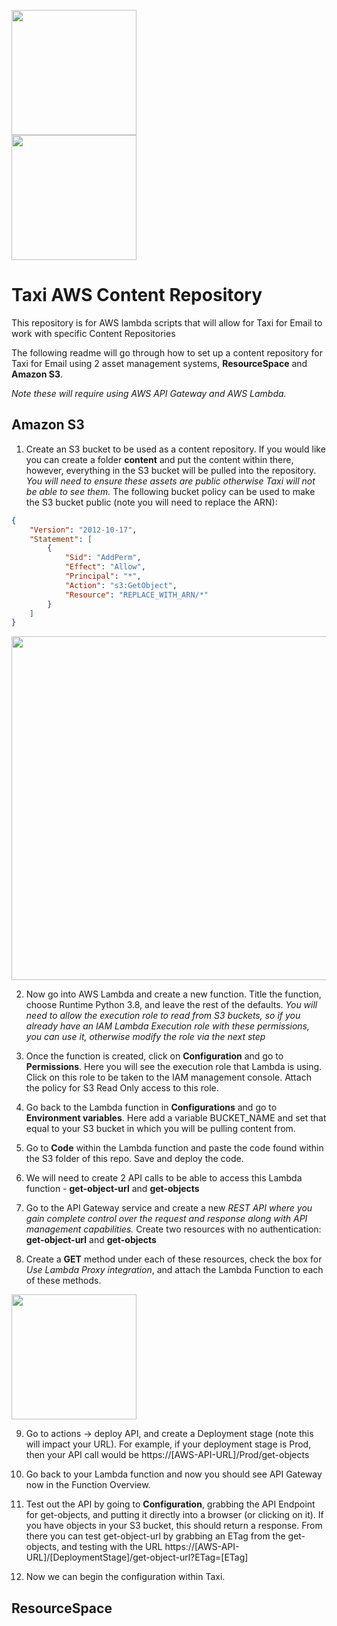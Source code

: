 <a href="https://www.messagebird.com/"><img src="https://www.messagebird.com/img/logo.svg" width="200px"/></a><br />
<a href="https://www.taxiforemail.com/"><img src="http://taxiforemail.com/assets/taxiforemail-blue-transparent.png" width="200px"/></a>

# Taxi AWS Content Repository
This repository is for AWS lambda scripts that will allow for Taxi for Email to work with specific Content Repositories

The following readme will go through how to set up a content repository for Taxi for Email using 2 asset management systems, **ResourceSpace** and **Amazon S3**. 

*Note these will require using AWS API Gateway and AWS Lambda.*

## Amazon S3

1. Create an S3 bucket to be used as a content repository. If you would like you can create a folder **content** and put the content within there, however, everything in the S3 bucket will be pulled into the repository. *You will need to ensure these assets are public otherwise Taxi will not be able to see them.* The following bucket policy can be used to make the S3 bucket public (note you will need to replace the ARN):

```json
{
    "Version": "2012-10-17",
    "Statement": [
        {
            "Sid": "AddPerm",
            "Effect": "Allow",
            "Principal": "*",
            "Action": "s3:GetObject",
            "Resource": "REPLACE_WITH_ARN/*"
        }
    ]
}
```
<img src="https://user-images.githubusercontent.com/8294014/192653257-a6a082a7-86f1-4ea0-a43c-9021b6fd8894.png" width="550">

2. Now go into AWS Lambda and create a new function. Title the function, choose Runtime Python 3.8, and leave the rest of the defaults. *You will need to allow the execution role to read from S3 buckets, so if you already have an IAM Lambda Execution role with these permissions, you can use it, otherwise modify the role via the next step*

3. Once the function is created, click on **Configuration** and go to **Permissions**. Here you will see the execution role that Lambda is using. Click on this role to be taken to the IAM management console. Attach the policy for S3 Read Only access to this role.

4. Go back to the Lambda function in **Configurations** and go to **Environment variables**. Here add a variable BUCKET_NAME and set that equal to your S3 bucket in which you will be pulling content from.

5. Go to **Code** within the Lambda function and paste the code found within the S3 folder of this repo. Save and deploy the code.

6. We will need to create 2 API calls to be able to access this Lambda function - **get-object-url** and **get-objects**

7. Go to the API Gateway service and create a new *REST API where you gain complete control over the request and response along with API management capabilities.* Create two resources with no authentication: **get-object-url** and **get-objects**

8. Create a **GET** method under each of these resources, check the box for *Use Lambda Proxy integration*, and attach the Lambda Function to each of these methods.
<img width="200" src="https://user-images.githubusercontent.com/8294014/192674274-1d58e65b-19d4-415a-8189-a9579b195869.png">

9. Go to actions -> deploy API, and create a Deployment stage (note this will impact your URL). For example, if your deployment stage is Prod, then your API call would be https://[AWS-API-URL]/Prod/get-objects

10. Go back to your Lambda function and now you should see API Gateway now in the Function Overview.

11. Test out the API by going to **Configuration**, grabbing the API Endpoint for get-objects, and putting it directly into a browser (or clicking on it). If you have objects in your S3 bucket, this should return a response. From there you can test get-object-url by grabbing an ETag from the get-objects, and testing with the URL https://[AWS-API-URL]/[DeploymentStage]/get-object-url?ETag=[ETag]

12. Now we can begin the configuration within Taxi.



## ResourceSpace
